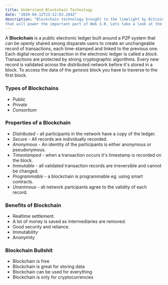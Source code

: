 ```yaml
---
title: Understand Blockchain Technology
date: "2020-04-12T22:12:03.284Z"
description: "Blockchain technology brought to the limelight by Bitcoin implementation is a promising tech 
that will power the important part of Web 3.0. Lets take a look at the confusing parts of the BlockChain Technology."
---
```


A **Blockchain** is a public electronic ledger built around a P2P system that can be openly shared among disparate users to create an unchangeable record of transactions, each time-stamped and linked to the previous one.
Each digital record or transaction in the electronic ledger is called a *block*.
Transactions are protected by strong cryptographic algorithms.
Every new record is validated across the distributed network before it's stored in a block.
To access the data of the *genesis* block you have to traverse to the first block.

### Types of Blockchains
+ *Public*
+ *Private*
+ *Consortium*

### Properties of a Blockchain

+ *Distributed* - all participants in the network have a copy of the ledger.
+ *Secure* -  All records are individually recorded.
+ *Anonymous* - An identity of the participants is either anonymous or pseudonymous.
+ *Timestamped* - when a transaction occurs it's timestamp is recorded on the block.
+ *Immutable* - all validated transaction records are irreversible and cannot be changed.
+ *Programmable* - a blockchain is programmable eg. using smart contracts.
+ *Unanimous* - all network partcipants agree to the validity of each record.

### Benefits of Blockchain

+ Realtime settlement.
+ A lot of money is saved as intermediaries are removed.
+ Good security and reliance.
+ Immutability
+ Anonymity
  
### Blockchain Bullshit

+ Blockchain is free
+ Blockchain is great for storing data
+ Blockchain can be used for everything
+ Blockchain is only for cryptocurrencies